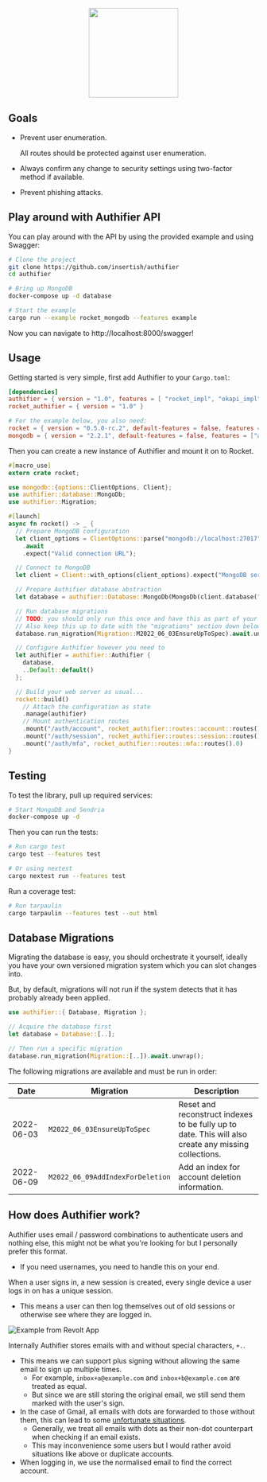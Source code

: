 <p align="center">
  <img src="https://github.com/authifier/authifier/blob/master/assets/Logo_GithubAutoTheme.svg" height="180px" />
</p>

## Goals

- Prevent user enumeration.

  All routes should be protected against user enumeration.

- Always confirm any change to security settings using two-factor method if available.
- Prevent phishing attacks.

## Play around with Authifier API

You can play around with the API by using the provided example and using Swagger:

```bash
# Clone the project
git clone https://github.com/insertish/authifier
cd authifier

# Bring up MongoDB
docker-compose up -d database

# Start the example
cargo run --example rocket_mongodb --features example
```

Now you can navigate to http://localhost:8000/swagger!

## Usage

Getting started is very simple, first add Authifier to your `Cargo.toml`:

```toml
[dependencies]
authifier = { version = "1.0", features = [ "rocket_impl", "okapi_impl", "async-std-runtime", "database-mongodb" ] }
rocket_authifier = { version = "1.0" }

# For the example below, you also need:
rocket = { version = "0.5.0-rc.2", default-features = false, features = ["json"] }
mongodb = { version = "2.2.1", default-features = false, features = ["async-std-runtime"] }
```

Then you can create a new instance of Authifier and mount it on to Rocket.

```rust
#[macro_use]
extern crate rocket;

use mongodb::{options::ClientOptions, Client};
use authifier::database::MongoDb;
use authifier::Migration;

#[launch]
async fn rocket() -> _ {
  // Prepare MongoDB configuration
  let client_options = ClientOptions::parse("mongodb://localhost:27017")
    .await
    .expect("Valid connection URL");

  // Connect to MongoDB
  let client = Client::with_options(client_options).expect("MongoDB server");

  // Prepare Authifier database abstraction
  let database = authifier::Database::MongoDb(MongoDb(client.database("authifier")));

  // Run database migrations
  // TODO: you should only run this once and have this as part of your migrations
  // Also keep this up to date with the "migrations" section down below this one.
  database.run_migration(Migration::M2022_06_03EnsureUpToSpec).await.unwrap();

  // Configure Authifier however you need to
  let authifier = authifier::Authifier {
    database,
    ..Default::default()
  };

  // Build your web server as usual...
  rocket::build()
    // Attach the configuration as state
    .manage(authifier)
    // Mount authentication routes
    .mount("/auth/account", rocket_authifier::routes::account::routes().0)
    .mount("/auth/session", rocket_authifier::routes::session::routes().0)
    .mount("/auth/mfa", rocket_authifier::routes::mfa::routes().0)
}
```

## Testing

To test the library, pull up required services:

```bash
# Start MongoDB and Sendria
docker-compose up -d
```

Then you can run the tests:

```bash
# Run cargo test
cargo test --features test

# Or using nextest
cargo nextest run --features test
```

Run a coverage test:

```bash
# Run tarpaulin
cargo tarpaulin --features test --out html
```

## Database Migrations

Migrating the database is easy, you should orchestrate it yourself, ideally you have your own versioned migration system which you can slot changes into.

But, by default, migrations will not run if the system detects that it has probably already been applied.

```rust
use authifier::{ Database, Migration };

// Acquire the database first
let database = Database::[..];

// Then run a specific migration
database.run_migration(Migration::[..]).await.unwrap();
```

The following migrations are available and must be run in order:

| Date       | Migration                        | Description                                                                                          |
| ---------- | -------------------------------- | ---------------------------------------------------------------------------------------------------- |
| 2022-06-03 | `M2022_06_03EnsureUpToSpec`      | Reset and reconstruct indexes to be fully up to date. This will also create any missing collections. |
| 2022-06-09 | `M2022_06_09AddIndexForDeletion` | Add an index for account deletion information.                                                       |

## How does Authifier work?

Authifier uses email / password combinations to authenticate users and nothing else, this might not be what you're looking for but I personally prefer this format.

- If you need usernames, you need to handle this on your end.

When a user signs in, a new session is created, every single device a user logs in on has a unique session.

- This means a user can then log themselves out of old sessions or otherwise see where they are logged in.

![Example from Revolt App](https://img.insrt.uk/xexu7/daLinuSa38.png/raw)

Internally Authifier stores emails with and without special characters, `+.`.

- This means we can support plus signing without allowing the same email to sign up multiple times.
  - For example, `inbox+a@example.com` and `inbox+b@example.com` are treated as equal.
  - But since we are still storing the original email, we still send them marked with the user's sign.
- In the case of Gmail, all emails with dots are forwarded to those without them, this can lead to some [unfortunate situations](https://jameshfisher.com/2018/04/07/the-dots-do-matter-how-to-scam-a-gmail-user/).
  - Generally, we treat all emails with dots as their non-dot counterpart when checking if an email exists.
  - This may inconvenience some users but I would rather avoid situations like above or duplicate accounts.
- When logging in, we use the normalised email to find the correct account.
